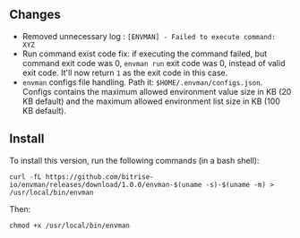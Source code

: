 ## Changes

* Removed unnecessary log : `[ENVMAN] - Failed to execute command: XYZ`
* Run command exist code fix: if executing the command failed, but command exit code was 0, `envman run` exit code was 0, instead of valid exit code. It'll now return `1` as the exit code in this case.
* `envman` configs file handling. Path it: `$HOME/.envman/configs.json`. Configs contains the maximum allowed environment value size in KB (20 KB default) and the maximum allowed environment list size in KB (100 KB default).


## Install

To install this version, run the following commands (in a bash shell):

```
curl -fL https://github.com/bitrise-io/envman/releases/download/1.0.0/envman-$(uname -s)-$(uname -m) > /usr/local/bin/envman
```

Then:

```
chmod +x /usr/local/bin/envman
```

